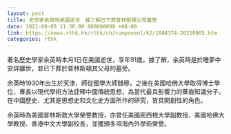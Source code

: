 ```yaml
---
layout: post
title: 史學家余英時美國逝世　據了解已下葬普林斯頓父母墓旁
date: 2021-08-05 11:36:00.000000000 +08:00
link: https://news.rthk.hk/rthk/ch/component/k2/1604374-20210805.htm
categories: rthk
---
```


著名歷史學家余英時本月1日在美國逝世，享年91歲。據了解，余英時是於睡夢中安詳離世，並已下葬於普林斯頓其父母的墓旁。

余英時1930年出生於天津，師從國學大師錢穆，之後在美國哈佛大學取得博士學位，專長以現代學術方法詮釋中國傳統思想，為當代最具影響力的華裔知識分子，在中國歷史、尤其是思想史和文化史方面所作的研究，皆具開創性的角色。

余英時為美國普林斯敦大學榮譽教授，亦曾任美國密西根大學副教授、美國哈佛大學教授、香港中文大學副校長，並獲頒多項海內外學術榮譽。
